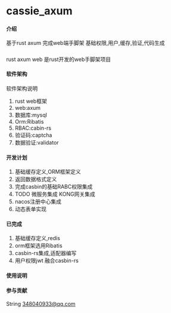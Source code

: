 # cassie_axum

#### 介绍
   基于rust axum 完成web端手脚架
基础权限,用户,缓存,验证,代码生成
#####
rust axum web 是rust开发的web手脚架项目
#### 软件架构
软件架构说明
1.   rust  web框架
2.   web:axum
3.   数据库:mysql
4.   Orm:Ribatis
5.   RBAC:cabin-rs
6.   验证码:captcha
7.   数据验证:validator


#### 开发计划
1.  基础缓存定义,ORM框架定义
2.  返回数据格式定义
3.  完成casbin的基础RABC权限集成
4.  TODO 微服务集成 KONG网关集成
5.  nacos注册中心集成
6.  动态表单实现

#### 已完成
1.  基础缓存定义,redis
2.  orm框架选用Ribatis
3.  casbin-rs集成,适配器编写
4.  用户权限jwt 融合casbin-rs

#### 使用说明


#### 参与贡献
String <348040933@qq.com>
